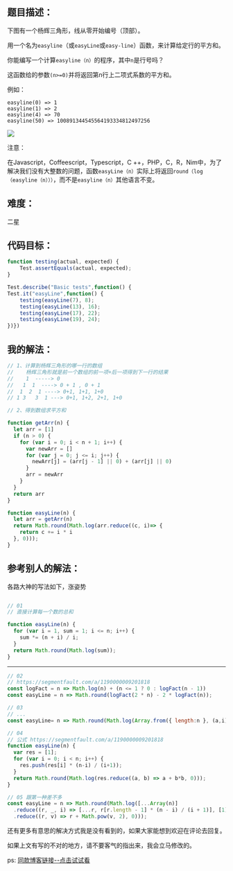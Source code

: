 ## 题目描述：

下图有一个杨辉三角形，线从零开始编号（顶部）。

用一个名为`easyline`（或`easyLine`或`easy-line`）函数，来计算给定行的平方和。

你能编写一个计算`easyline（n）`的程序，其中`n`是行号吗？

这函数给的参数`(n>=0)`并将返回第n行上二项式系数的平方和。

例如：

````
easyline(0) => 1
easyline(1) => 2
easyline(4) => 70
easyline(50) => 100891344545564193334812497256
````

![](./images/eUGaNvIm.jpg)

注意：

在Javascript，Coffeescript，Typescript，C ++，PHP，C，R，Nim中，为了解决我们没有大整数的问题，函数`easyLine（n）`实际上将返回`round（log（easyline（n）））`，而不是`easyline（n）`其他语言不变。


## 难度：

二星

## 代码目标：

````js
function testing(actual, expected) {
    Test.assertEquals(actual, expected);
}

Test.describe("Basic tests",function() {
Test.it("easyLine",function() {
    testing(easyLine(7), 8);
    testing(easyLine(13), 16);
    testing(easyLine(17), 22);
    testing(easyLine(19), 24);
})})
````

## 我的解法：

````js
// 1、计算到杨辉三角形的哪一行的数组
//    杨辉三角形就是前一个数组的前一项+后一项得到下一行的结果
//    1  -----> 0
//   1  1  ----> 0 + 1 , 0 + 1
//  1  2  1 ----> 0+1, 1+1, 1+0
// 1 3   3  1 ---> 0+1, 1+2, 2+1, 1+0

// 2、得到数组求平方和

function getArr(n) {
  let arr = [1]
  if (n > 0) {
    for (var i = 0; i < n + 1; i++) {
      var newArr = []
      for (var j = 0; j <= i; j++) {
        newArr[j] = (arr[j - 1] || 0) + (arr[j] || 0)
      }
      arr = newArr
    }
  }
  return arr
}

function easyLine(n) {
  let arr = getArr(n)
  return Math.round(Math.log(arr.reduce((c, i)=> {
    return c += i * i
  }, 0)));
}
````

## 参考别人的解法：

各路大神的写法如下，涨姿势

````js

// 01 
// 直接计算每一个数的总和

function easyLine(n) {
  for (var i = 1, sum = 1; i <= n; i++) {
    sum *= (n + i) / i;
  }
  return Math.round(Math.log(sum));
}
````
----

````js
// 02
// https://segmentfault.com/a/1190000009201818
const logFact = n => Math.log(n) + (n <= 1 ? 0 : logFact(n - 1))
const easyLine = n => Math.round(logFact(2 * n) - 2 * logFact(n));
````

````js
// 03
// ...
const easyLine= n => Math.round(Math.log(Array.from({ length:n }, (a,i) => i+1).reduce((a,b) => a * (b + n) / b, 1)));
````

````js
// 04
// 公式 https://segmentfault.com/a/1190000009201818
function easyLine(n) {
  var res = [1]; 
  for (var i = 0; i < n; i++) {
    res.push(res[i] * (n-i) / (i+1));
  }
  return Math.round(Math.log(res.reduce((a, b) => a + b*b, 0)));
}
````


````js
// 05 跟第一种差不多
const easyLine = n => Math.round(Math.log([...Array(n)]
  .reduce((r, _, i) => [...r, r[r.length - 1] * (n - i) / (i + 1)], [1])
  .reduce((r, v) => r + Math.pow(v, 2), 0)));
````


还有更多有意思的解决方式我是没有看到的，如果大家能想到欢迎在评论去回复。

如果上文有写的不对的地方，请不要客气的指出来，我会立马修改的。

ps: [同款博客链接--点击试试看](https://blog.naice.me/article/5c2cb098ca213a7b6b266f57)